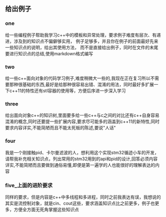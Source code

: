 

 ## 给出例子
 ### one
  
  给一些编程例子帮助我学习c++中的模板和异常处理，要求例子难度有层次、有递进，涉及到的知识点不偏僻够实用，
  例子足够多，并且你在例子的前面最好先来一些知识点的说明，给出其使用方法，
  而不是直接给出例子，同时在文件的末尾要进行知识点的总结,使用markdown格式编写
  
### two

给一些c++面向对象的代码学习例子,难度稍微大一些的,我现在正在复习所以不需要那种很基础的东西,最好是给那种很容易出错、混淆的用法，同时最好多扩展一下c++11的特性还有stl容器的使用等，方便后序进一步深入学习

### three

给出面向对象c++的知识树,里面要多给一些c++与c之间的对比还有c++自身容易混淆的概念,同时还要提一些扩展内容,要求尽可能多的涵盖到c++11的新特性,同时要求内容详实,不能简陋而且不能太死板的陈述,要说"人话"

### four

我是一个刚接触pid、卡尔曼滤波的人，想利用这个实现stm32循迹小车的开发，请帮我补充相关知识点，列出常用的stm32用到的api和pid的设计,回答必须内容详实,不能简陋而且要做到通俗易懂,即便是第一遍学的人也能很好的理解表达的内容

### five_上面的进阶要求

同样的要求，但是内容是c++中多线程和多进程，同时之前我表达有误，我想说的其实是流控制对象，就是cin、cout这些，要求涵盖知识点比之前更多，例子也更多，方便全方面无死角掌握这些知识点